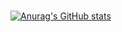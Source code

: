 # 

[![Anurag's GitHub stats](https://github-readme-stats.vercel.app/api?username=jazonshou&count_private=true&show_icons=true&theme=gotham)](https://github.com/anuraghazra/github-readme-stats)
